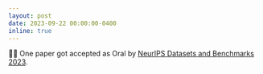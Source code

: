 ```yaml
---
layout: post
date: 2023-09-22 00:00:00-0400
inline: true
---
```


🏃‍♀️ One paper got accepted as Oral by [NeurIPS Datasets and Benchmarks 2023](https://nips.cc/Conferences/2023/CallForDatasetsBenchmarks).
